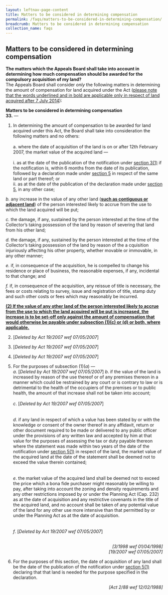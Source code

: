 ```yaml
---
layout: leftnav-page-content
title: Matters to be considered in determining compensation
permalink: /faqs/matters-to-be-considered-in-determining-compensation/
breadcrumb: Matters to be considered in determining compensation
collection_name: faqs
---
```


Matters to be considered in determining compensation
---

**The matters which the Appeals Board shall take into account in determining how much compensation should be awarded for the compulsory acquisition of my land?**
<br>
The Appeals Board shall consider *only*  the following matters in determining the amount of compensation for land acquired under the Act (<u>please note that the words underlined and in bold are applicable only in respect of land acquired after 7 July 2014</u>):

**Matters to be considered in determining compensation**
<br>
**33.** — 

  1.  In determining the amount of compensation to be awarded for land acquired under this Act, the Board shall take into consideration the following matters and no others: <br><br>
    a. where the date of acquisition of the land is on or after 12th February 2007, the market value of the acquired land — <br> <br>
   i. as at the date of the publication of the notification under [section 3(1)](https://sso.agc.gov.sg/Act/LAA1966?ProvIds=pr3-#pr3-) if the notification is, within 6 months from the date of its publication, followed by a declaration made under [section 5](https://sso.agc.gov.sg/Act/LAA1966?ProvIds=pr5-#pr5-) in respect of the same land or part thereof; or <br>
   ii. as at the date of the publication of the declaration made under [section 5](https://sso.agc.gov.sg/Act/LAA1966?ProvIds=pr5-#pr5-), in any other case;

   *b.* any increase in the value of any other land (<b><u>such as contiguous or adjacent land</u></b>) of the person interested likely to accrue from the use to which the land acquired will be put;

 

   *c.* the damage, if any, sustained by the person interested at the time of the Collector’s taking possession of the land by reason of severing that land from his other land;

 

   *d.* the damage, if any, sustained by the person interested at the time of the Collector’s taking possession of the land by reason of the a cquisition injuriously affecting his other property, whether movable or immovable, in any other manner;

 
   *e.* if, in consequence of the acquisition, he is compelled to change his residence or place of business, the reasonable expenses, if any, incidental to that change; and

 

   *f.* if, in consequence of the acquisition, any reissue of title is necessary, the fees or costs relating to survey, issue and registration of title, stamp duty and such other costs or fees which may reasonably be incurred.

<b><u>(2) If the value of any other land of the person interested likely to accrue from the use to which the land acquired will be put is increased, the increase is to be set-off only against the amount of compensation that would otherwise be payable under subsection (1)(c) or (d) or both, where applicable.</u></b>

  2. [*Deleted by Act 19/2007 wef 07/05/2007*]

 

  3. [*Deleted by Act 19/2007 wef 07/05/2007*]

 

  4. [*Deleted by Act 19/2007 wef 07/05/2007*]

 
  5. For the purposes of subsection (1)(*a*) — <br>
     *a*. [*Deleted by Act 19/2007 wef 07/05/2007*]
     *b*. if the value of the land is increased by reason of the use thereof or of any premises thereon in a manner which could be restrained by any court or is contrary to law or is detrimental to the health of the occupiers of the premises or to public health, the amount of that increase shall not be taken into account;<br> <br>
    *c*. [*Deleted by Act 19/2007 wef 07/05/2007*]<br><br>   
    *d*. if any land in respect of which a value has been stated by or with the knowledge or consent of the owner thereof in any affidavit, return or other document required to be made or delivered to any public officer under the provisions of any written law and accepted by him at that value for the purposes of assessing the tax or duty payable thereon where the statement was made within two years of the date of the notification under [section 5(1)](https://sso.agc.gov.sg/Act/LAA1966?ProvIds=pr5-#pr5-) in respect of the land, the market value of the acquired land at the date of the statement shall be deemed not to exceed the value therein contained;<br><br>  
    *e*. the market value of the acquired land shall be deemed not to exceed the price which a bona fide purchaser might reasonably be willing to pay, after taking into account the zoning and density requirements and any other restrictions imposed by or under the Planning Act (Cap. 232) as at the date of acquisition and any restrictive covenants in the title of the acquired land, and no account shall be taken of any potential value of the land for any other use more intensive than that permitted by or under the Planning Act as at the date of acquisition.<br><br>  
    *f*. [*Deleted by Act 19/2007 wef 07/05/2007*] <br><br>

<div style="text-align: right"> <i> [3/1998 wef 01/04/1998] </i> </div>

<div style="text-align: right"> <i> [19/2007 wef 07/05/2007] </i> </div> 

  6.  For the purposes of this section, the date of acquisition of any land shall be the date of the publication of the notification under [section 5(1)](https://sso.agc.gov.sg/Act/LAA1966?ProvIds=pr5-#pr5-) declaring that that land is needed for the purpose specified in the declaration. <br>

<div style="text-align: right"> <i> [Act 2/88 wef 12/02/1988] </i> </div>


